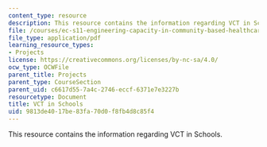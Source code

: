```yaml
---
content_type: resource
description: This resource contains the information regarding VCT in Schools.
file: /courses/ec-s11-engineering-capacity-in-community-based-healthcare-fall-2005/9813de4017be83fa70d0f8fb4d8c85f4_MITEC_S11F05_vct_in_schools.pdf
file_type: application/pdf
learning_resource_types:
- Projects
license: https://creativecommons.org/licenses/by-nc-sa/4.0/
ocw_type: OCWFile
parent_title: Projects
parent_type: CourseSection
parent_uid: c6617d55-7a4c-2746-eccf-6371e7e3227b
resourcetype: Document
title: VCT in Schools
uid: 9813de40-17be-83fa-70d0-f8fb4d8c85f4
---
```

This resource contains the information regarding VCT in Schools.